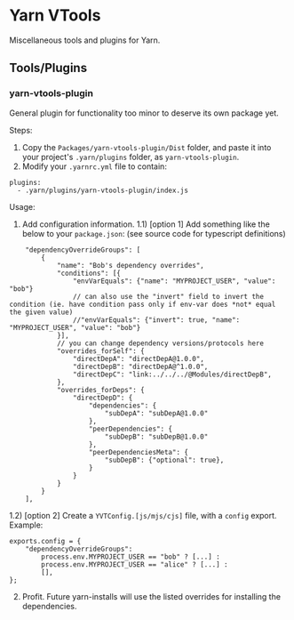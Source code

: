 # Yarn VTools

Miscellaneous tools and plugins for Yarn.

## Tools/Plugins

### yarn-vtools-plugin

General plugin for functionality too minor to deserve its own package yet.

Steps:
1) Copy the `Packages/yarn-vtools-plugin/Dist` folder, and paste it into your project's `.yarn/plugins` folder, as `yarn-vtools-plugin`.
2) Modify your `.yarnrc.yml` file to contain:
```
plugins:
  - .yarn/plugins/yarn-vtools-plugin/index.js
```

Usage:
1) Add configuration information.
1.1) [option 1] Add something like the below to your `package.json`: (see source code for typescript definitions)
```
	"dependencyOverrideGroups": [
		{
			"name": "Bob's dependency overrides",
			"conditions": [{
				"envVarEquals": {"name": "MYPROJECT_USER", "value": "bob"}
				// can also use the "invert" field to invert the condition (ie. have condition pass only if env-var does *not* equal the given value)
				//"envVarEquals": {"invert": true, "name": "MYPROJECT_USER", "value": "bob"}
			}],
			// you can change dependency versions/protocols here
			"overrides_forSelf": {
				"directDepA": "directDepA@1.0.0",
				"directDepB": "directDepA@^1.0.0",
				"directDepC": "link:../../../@Modules/directDepB",
			},
			"overrides_forDeps": {
				"directDepD": {
					"dependencies": {
						"subDepA": "subDepA@1.0.0"
					},
					"peerDependencies": {
						"subDepB": "subDepB@1.0.0"
					},
					"peerDependenciesMeta": {
						"subDepB": {"optional": true},
					}
				}
			}
		}
	],
```
1.2) [option 2] Create a `YVTConfig.[js/mjs/cjs]` file, with a `config` export. Example:
```
exports.config = {
	"dependencyOverrideGroups":
		process.env.MYPROJECT_USER == "bob" ? [...] :
		process.env.MYPROJECT_USER == "alice" ? [...] :
		[],
};
```
2) Profit. Future yarn-installs will use the listed overrides for installing the dependencies.